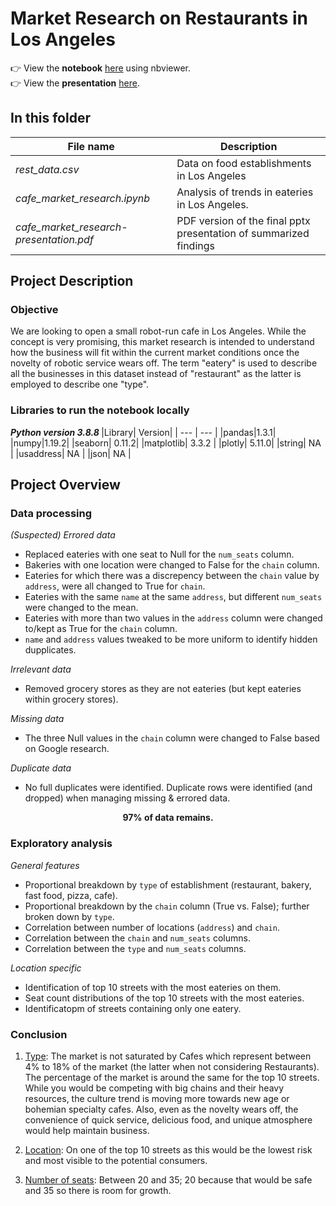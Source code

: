 # Market Research on Restaurants in Los Angeles

:point_right: View the **notebook** [here](https://nbviewer.org/github/tpeckerman/practicum_projects/blob/main/Market%20Research/Market%20Research%20on%20Los%20Angeles%20Restaurants.ipynb) using nbviewer.\
:point_right: View the **presentation** [here](https://github.com/tpeckerman/practicum_projects/blob/main/Market%20Research/Robot%20Run%20Caf%C3%A9%20in%20LA.pdf).

## In this folder

| File name | Description |
| --- | --- |
|*rest_data.csv* | Data on food establishments in Los Angeles |
|*cafe_market_research.ipynb* | Analysis of trends in eateries in Los Angeles. |
|*cafe_market_research-presentation.pdf*| PDF version of the final pptx presentation of summarized findings |

## Project Description

### Objective
We are looking to open a small robot-run cafe in Los Angeles. While the concept is very promising, this market research is intended to understand how the business will fit within the current market conditions once the novelty of robotic service wears off.
The term "eatery" is used to describe all the businesses in this dataset instead of "restaurant" as the latter is employed to describe one "type".

### Libraries to run the notebook locally
<b> *Python version 3.8.8* </b>
|Library| Version|
| --- | --- |
|pandas|1.3.1|
|numpy|1.19.2|
|seaborn| 0.11.2|
|matplotlib| 3.3.2 |
|plotly| 5.11.0|
|string| NA |
|usaddress| NA |
|json| NA |
  
## Project Overview

### Data processing
*(Suspected) Errored data* 
- Replaced eateries with one seat to Null for the <code>num_seats</code> column.
- Bakeries with one location were changed to False for the <code>chain</code> column.
- Eateries for which there was a discrepency between the <code>chain</code> value by <code>address</code>, were all changed to True for <code>chain</code>.
- Eateries with the same <code>name</code> at the same <code>address</code>, but different <code>num_seats</code> were changed to the mean.
- Eateries with more than two values in the <code>address</code> column were changed to/kept as True for the <code>chain</code> column.
- <code>name</code> and <code>address</code> values tweaked to be more uniform to identify hidden dupplicates. 

*Irrelevant data*
- Removed grocery stores as they are not eateries (but kept eateries within grocery stores).

*Missing data*
- The three Null values in the <code>chain</code> column were changed to False based on Google research.

*Duplicate data*
- No full duplicates were identified. Duplicate rows were identified (and dropped) when managing missing & errored data.

**<div align="center">97% of data remains.</div>**

### Exploratory analysis
*General features*
- Proportional breakdown by <code>type</code> of establishment (restaurant, bakery, fast food, pizza, cafe).
- Proportional breakdown by the <code>chain</code> column (True vs. False); further broken down by <code>type</code>.
- Correlation between number of locations (<code>address</code>) and <code>chain</code>.
- Correlation between the <code>chain</code> and <code>num_seats</code> columns.
- Correlation between the <code>type</code> and <code>num_seats</code> columns.

*Location specific*
- Identification of top 10 streets with the most eateries on them.
- Seat count distributions of the top 10 streets with the most eateries.
- Identificatopm of streets containing only one eatery.

### Conclusion
1. <ins>Type</ins>: The market is not saturated by Cafes which represent between 4% to 18% of the market (the latter when not considering Restaurants). The percentage of the market is around the same for the top 10 streets. While you would be competing with big chains and their heavy resources, the culture trend is moving more towards new age or bohemian specialty cafes. Also, even as the novelty wears off, the convenience of quick service, delicious food, and unique atmosphere would help maintain business.

2. <ins>Location</ins>: On one of the top 10 streets as this would be the lowest risk and most visible to the potential consumers.

3. <ins>Number of seats</ins>: Between 20 and 35; 20 because that would be safe and 35 so there is room for growth.
